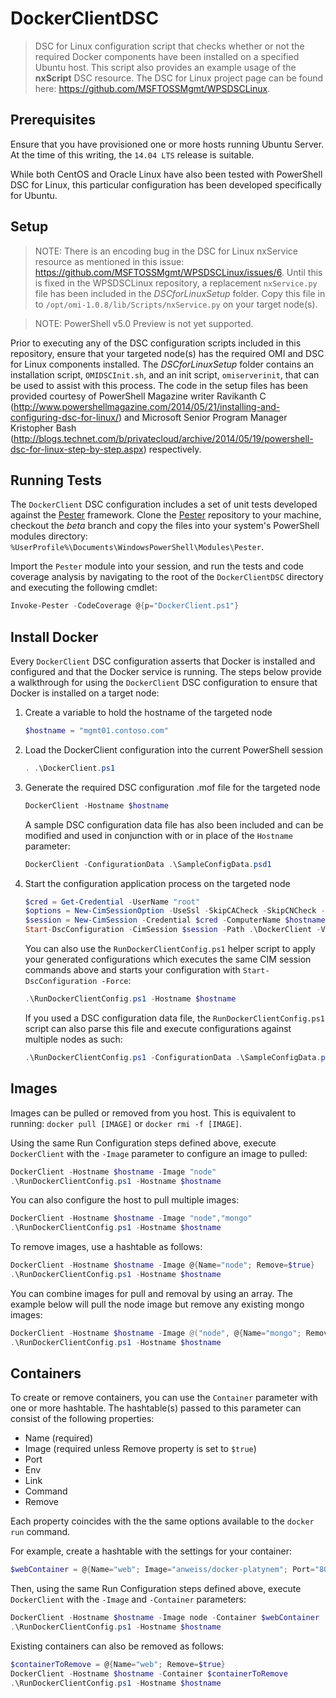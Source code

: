 # DockerClientDSC
> DSC for Linux configuration script that checks whether or not the required Docker components have been installed on a specified Ubuntu host. This script also provides an example usage of the **nxScript** DSC resource. The DSC for Linux project page can be found here: https://github.com/MSFTOSSMgmt/WPSDSCLinux.

## Prerequisites

Ensure that you have provisioned one or more hosts running Ubuntu Server. At the time of this writing, the `14.04 LTS` release is suitable.

While both CentOS and Oracle Linux have also been tested with PowerShell DSC for Linux, this particular configuration has been developed specifically for Ubuntu.

## Setup
> NOTE: There is an encoding bug in the DSC for Linux nxService resource as mentioned in this issue: https://github.com/MSFTOSSMgmt/WPSDSCLinux/issues/6. Until this is fixed in the WPSDSCLinux repository, a replacement `nxService.py` file has been included in the *DSCforLinuxSetup* folder. Copy this file in to `/opt/omi-1.0.8/lib/Scripts/nxService.py` on your target node(s).

> NOTE: PowerShell v5.0 Preview is not yet supported.

Prior to executing any of the DSC configuration scripts included in this repository, ensure that your targeted node(s) has the required OMI and DSC for Linux components installed. The *DSCforLinuxSetup* folder contains an installation script, `OMIDSCInit.sh`, and an init script, `omiserverinit`, that can be used to assist with this process. The code in the setup files has been provided courtesy of PowerShell Magazine writer Ravikanth C (http://www.powershellmagazine.com/2014/05/21/installing-and-configuring-dsc-for-linux/) and Microsoft Senior Program Manager Kristopher Bash (http://blogs.technet.com/b/privatecloud/archive/2014/05/19/powershell-dsc-for-linux-step-by-step.aspx) respectively.

## Running Tests

The `DockerClient` DSC configuration includes a set of unit tests developed against the [Pester](https://github.com/pester/Pester) framework. Clone the [Pester](https://github.com/pester/Pester) repository to your machine, checkout the *beta* branch and copy the files into your system's PowerShell modules directory: `%UserProfile%\Documents\WindowsPowerShell\Modules\Pester`.

Import the `Pester` module into your session, and run the tests and code coverage analysis by navigating to the root of the `DockerClientDSC` directory and executing the following cmdlet:

```powershell
Invoke-Pester -CodeCoverage @{p="DockerClient.ps1"}
```

## Install Docker

Every `DockerClient` DSC configuration asserts that Docker is installed and configured and that the Docker service is running. The steps below provide a walkthrough for using the `DockerClient` DSC configuration to ensure that Docker is installed on a target node:

1. Create a variable to hold the hostname of the targeted node

	```powershell
	$hostname = "mgmt01.contoso.com"
	```

2. Load the DockerClient configuration into the current PowerShell session

	```powershell
	. .\DockerClient.ps1
	```

3. Generate the required DSC configuration .mof file for the targeted node

	```powershell
	DockerClient -Hostname $hostname
	```

   A sample DSC configuration data file has also been included and can be modified and used in conjunction with or in place of the `Hostname` parameter:

	```powershell
	DockerClient -ConfigurationData .\SampleConfigData.psd1
	```

4. Start the configuration application process on the targeted node

	```powershell
	$cred = Get-Credential -UserName "root"
	$options = New-CimSessionOption -UseSsl -SkipCACheck -SkipCNCheck -SkipRevocationCheck
	$session = New-CimSession -Credential $cred -ComputerName $hostname -Port 5986 -Authentication basic -SessionOption $options -OperationTimeoutSec 600
	Start-DscConfiguration -CimSession $session -Path .\DockerClient -Verbose -Wait
	```

   You can also use the `RunDockerClientConfig.ps1` helper script to apply your generated configurations which executes the same CIM session commands above and starts your configuration with `Start-DscConfiguration -Force`:

    ```powershell
	.\RunDockerClientConfig.ps1 -Hostname $hostname
    ```

   If you used a DSC configuration data file, the `RunDockerClientConfig.ps1` script can also parse this file and execute configurations against multiple nodes as such:

	```powershell
	.\RunDockerClientConfig.ps1 -ConfigurationData .\SampleConfigData.psd1
	```

## Images

Images can be pulled or removed from you host. This is equivalent to running: `docker pull [IMAGE]` or `docker rmi -f [IMAGE]`.

Using the same Run Configuration steps defined above, execute `DockerClient` with the `-Image` parameter to configure an image to pulled:

```powershell
DockerClient -Hostname $hostname -Image "node"
.\RunDockerClientConfig.ps1 -Hostname $hostname
```

You can also configure the host to pull multiple images:

```powershell
DockerClient -Hostname $hostname -Image "node","mongo"
.\RunDockerClientConfig.ps1 -Hostname $hostname
```

To remove images, use a hashtable as follows:

```powershell
DockerClient -Hostname $hostname -Image @{Name="node"; Remove=$true}
.\RunDockerClientConfig.ps1 -Hostname $hostname
```

You can combine images for pull and removal by using an array. The example below will pull the node image but remove any existing mongo images:

```powershell
DockerClient -Hostname $hostname -Image @("node", @{Name="mongo"; Remove=$true})
.\RunDockerClientConfig.ps1 -Hostname $hostname
```

## Containers

To create or remove containers, you can use the `Container` parameter with one or more hashtable. The hashtable(s) passed to this parameter can consist of the following properties:

- Name (required)
- Image (required unless Remove property is set to `$true`)
- Port
- Env
- Link
- Command
- Remove

Each property coincides with the the same options available to the `docker run` command.

For example, create a hashtable with the settings for your container:

```powershell
$webContainer = @{Name="web"; Image="anweiss/docker-platynem"; Port="80:80"}
```

Then, using the same Run Configuration steps defined above, execute `DockerClient` with the `-Image` and `-Container` parameters:

```powershell
DockerClient -Hostname $hostname -Image node -Container $webContainer
.\RunDockerClientConfig.ps1 -Hostname $hostname
```

Existing containers can also be removed as follows:

```powershell
$containerToRemove = @{Name="web"; Remove=$true}
DockerClient -Hostname $hostname -Container $containerToRemove
.\RunDockerClientConfig.ps1 -Hostname $hostname
```
